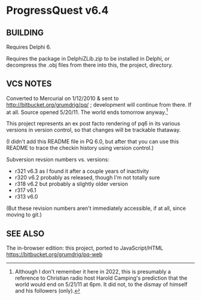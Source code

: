 ProgressQuest v6.4
==================

BUILDING
--------

Requires Delphi 6.

Requires the package in DelphiZLib.zip to be installed in Delphi, or
decompress the .obj files from there into this, the project, directory.


VCS NOTES
---------

Converted to Mercurial on 1/12/2010 & sent to
http://bitbucket.org/grumdrig/pq/ ; development will continue from
there. If at all. Source opened 5/20/11. The world ends tomorrow anyway.[^1]

This project represents an ex post facto rendering of pq6 in its
various versions in version control, so that changes will be trackable
thataway.

(I didn't add this README file in PQ 6.0, but after that you can use
this README to trace the checkin history using version control.)

Subversion revsion numbers vs. versions:

* r321 v6.3 as I found it after a couple years of inactivity
* r320 v6.2 probably as released, though I'm not totally sure
* r318 v6.2 but probably a slightly older version
* r317 v6.1
* r313 v6.0

(But these revision numbers aren't immediately accessible, if at all,
since moving to git.)


SEE ALSO
--------

The in-browser edition: this project, ported to JavaScript/HTML
https://bitbucket.org/grumdrig/pq-web


[^1]: Although I don't remember it here in 2022, this is presumably a reference
	  to Christian radio host Harold Camping's prediction that the world would
	  end on 5/21/11 at 6pm. It did not, to the dismay of himself and his
      followers (only).
